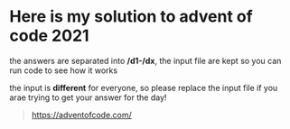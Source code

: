 # Here is my solution to advent of code 2021

the answers are separated into **/d1-/dx**, the input file are kept so you can run code to see how it works

the input is **different** for everyone, so please replace the input file if you arae trying to get your answer for the day!

 
 > https://adventofcode.com/